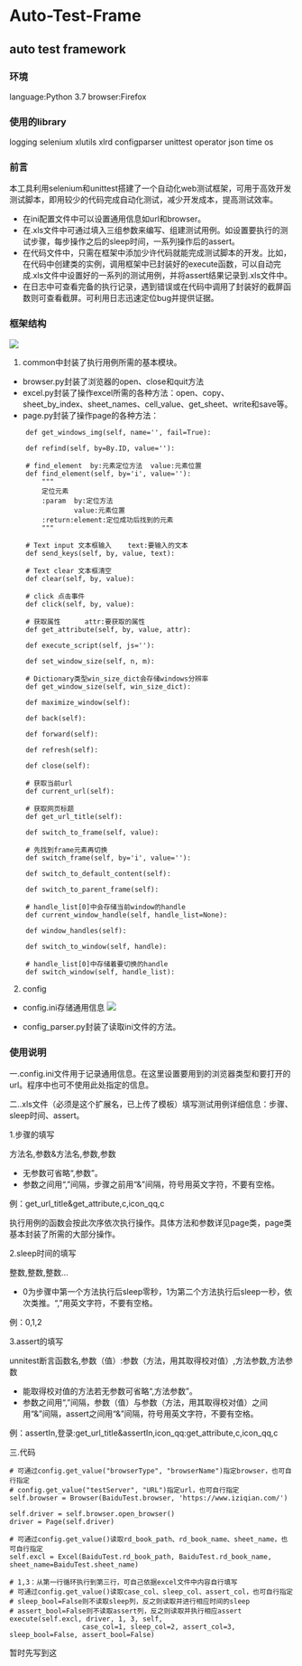 # Auto-Test-Frame
## auto test framework
### 环境
language:Python 3.7 
browser:Firefox
### 使用的library
logging
selenium
xlutils
xlrd
configparser
unittest
operator
json
time
os
### 前言
本工具利用selenium和unittest搭建了一个自动化web测试框架，可用于高效开发测试脚本，即用较少的代码完成自动化测试，减少开发成本，提高测试效率。
- 在ini配置文件中可以设置通用信息如url和browser。
- 在.xls文件中可通过填入三组参数来编写、组建测试用例。如设置要执行的测试步骤，每步操作之后的sleep时间，一系列操作后的assert。
- 在代码文件中，只需在框架中添加少许代码就能完成测试脚本的开发。比如，在代码中创建类的实例，调用框架中已封装好的execute函数，可以自动完成.xls文件中设置好的一系列的测试用例，并将assert结果记录到.xls文件中。
- 在日志中可查看完备的执行记录，遇到错误或在代码中调用了封装好的截屏函数则可查看截屏。可利用日志迅速定位bug并提供证据。
### 框架结构
![](https://img2020.cnblogs.com/blog/2049095/202009/2049095-20200919180746714-981112199.jpg)
1. common中封装了执行用例所需的基本模块。
- browser.py封装了浏览器的open、close和quit方法
- excel.py封装了操作excel所需的各种方法：open、copy、sheet_by_index、sheet_names、cell_value、get_sheet、write和save等。
- page.py封装了操作page的各种方法：
```
    def get_windows_img(self, name='', fail=True):
        
    def refind(self, by=By.ID, value=''):
        
    # find_element  by:元素定位方法  value:元素位置
    def find_element(self, by='i', value=''):
        """
        定位元素
        :param  by:定位方法
                value:元素位置
        :return:element:定位成功后找到的元素
        """

    # Text input 文本框输入    text:要输入的文本
    def send_keys(self, by, value, text):
        
    # Text clear 文本框清空
    def clear(self, by, value):
        
    # click 点击事件
    def click(self, by, value):
    
    # 获取属性      attr:要获取的属性   
    def get_attribute(self, by, value, attr):
        
    def execute_script(self, js=''):
        
    def set_window_size(self, n, m):
        
    # Dictionary类型win_size_dict会存储windows分辨率
    def get_window_size(self, win_size_dict):
        
    def maximize_window(self):
        
    def back(self):
        
    def forward(self):
        
    def refresh(self):
        
    def close(self):
    
    # 获取当前url    
    def current_url(self):
        
    # 获取网页标题
    def get_url_title(self):
        
    def switch_to_frame(self, value):
     
    # 先找到frame元素再切换 
    def switch_frame(self, by='i', value=''):
        
    def switch_to_default_content(self):
        
    def switch_to_parent_frame(self):
     
    # handle_list[0]中会存储当前window的handle 
    def current_window_handle(self, handle_list=None):
        
    def window_handles(self):
        
    def switch_to_window(self, handle):
    
    # handle_list[0]中存储着要切换的handle    
    def switch_window(self, handle_list):
```
2. config
- config.ini存储通用信息
![](https://img2020.cnblogs.com/blog/2049095/202009/2049095-20200919192110797-1311368177.jpg)

- config_parser.py封装了读取ini文件的方法。
### 使用说明
一.config.ini文件用于记录通用信息。在这里设置要用到的浏览器类型和要打开的url。程序中也可不使用此处指定的信息。

二..xls文件（必须是这个扩展名，已上传了模板）填写测试用例详细信息：步骤、sleep时间、assert。

1.步骤的填写

方法名,参数&方法名,参数,参数
+ 无参数可省略“,参数”。
+ 参数之间用“,”间隔，步骤之前用“&”间隔，符号用英文字符，不要有空格。

例：get_url_title&get_attribute,c,icon_qq,c

执行用例的函数会按此次序依次执行操作。具体方法和参数详见page类，page类基本封装了所需的大部分操作。


2.sleep时间的填写

整数,整数,整数...
+ 0为步骤中第一个方法执行后sleep零秒，1为第二个方法执行后sleep一秒，依次类推。“,”用英文字符，不要有空格。

例：0,1,2


3.assert的填写

unnitest断言函数名,参数（值）:参数（方法，用其取得校对值）,方法参数,方法参数
+ 能取得校对值的方法若无参数可省略“,方法参数”。
+ 参数之间用“,”间隔，参数（值）与参数（方法，用其取得校对值）之间用“&”间隔，assert之间用“&”间隔，符号用英文字符，不要有空格。

例：assertIn,登录:get_url_title&assertIn,icon_qq:get_attribute,c,icon_qq,c

三.代码
```
# 可通过config.get_value("browserType", "browserName")指定browser，也可自行指定
# config.get_value("testServer", "URL")指定url，也可自行指定
self.browser = Browser(BaiduTest.browser, 'https://www.iziqian.com/')

self.driver = self.browser.open_browser()
driver = Page(self.driver)

# 可通过config.get_value()读取rd_book_path、rd_book_name、sheet_name，也可自行指定
self.excl = Excel(BaiduTest.rd_book_path, BaiduTest.rd_book_name, sheet_name=BaiduTest.sheet_name)

# 1,3：从第一行循环执行到第三行，可自己依据excel文件中内容自行填写
# 可通过config.get_value()读取case_col、sleep_col、assert_col，也可自行指定
# sleep_bool=False则不读取sleep列，反之则读取并进行相应时间的sleep
# assert_bool=False则不读取assert列，反之则读取并执行相应assert
execute(self.excl, driver, 1, 3, self,
                  case_col=1, sleep_col=2, assert_col=3, sleep_bool=False, assert_bool=False)
```
暂时先写到这
